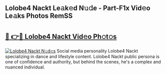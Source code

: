 ## Lolobe4 Nackt Le𝚊k𝚎d N𝚞𝚍e - Part-F1x Vid𝚎o Le𝚊ks Photos RemSS

# <h2><a href="http://fbaaye3.evod.top/?m=Lolobe4+Nackt">🔗 👉🔴 Lolobe4 Nackt Vid𝚎o Ph𝚘t𝚘s</a></h2>

[![Lolobe4 Nackt N𝚞d𝚎s](https://i.imgur.com/8V9OHl7.gif)](http://fbaaye3.evod.top/?m=Lolobe4+Nackt)
Social media personality Lolobe4 Nackt specializing in dance and lifestyle content. Lolobe4 Nackt public persona is one of confidence and authority, but behind the scenes, he's a complex and nuanced individual. 
